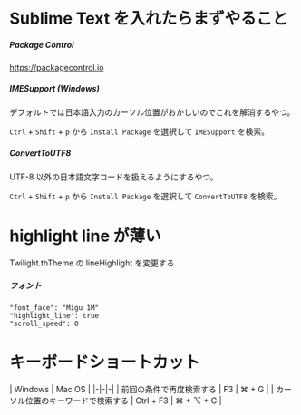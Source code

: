 # Sublime Text を入れたらまずやること

##### Package Control

https://packagecontrol.io

##### IMESupport (Windows)

デフォルトでは日本語入力のカーソル位置がおかしいのでこれを解消するやつ。

`Ctrl` + `Shift` + `p` から `Install Package` を選択して `IMESupport` を検索。

##### ConvertToUTF8 

UTF-8 以外の日本語文字コードを扱えるようにするやつ。

`Ctrl` + `Shift` + `p` から `Install Package` を選択して `ConvertToUTF8` を検索。

# highlight line が薄い

Twilight.thTheme の lineHighlight を変更する

##### フォント

```
"font_face": "Migu 1M"
"highlight_line": true
"scroll_speed": 0
```

# キーボードショートカット

| Windows | Mac OS |
|-|-|-|
| 前回の条件で再度検索する | F3 | ⌘ + G |
| カーソル位置のキーワードで検索する | Ctrl + F3 | ⌘ + ⌥ + G |

